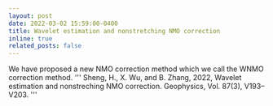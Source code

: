 ```yaml
---
layout: post
date: 2022-03-02 15:59:00-0400
title: Wavelet estimation and nonstretching NMO correction
inline: true
related_posts: false
---
```


We have proposed a new NMO correction method which we call the WNMO correction method.
'''
Sheng, H., X. Wu, and B. Zhang, 2022, Wavelet estimation and nonstreching NMO correction. Geophysics, Vol. 87(3), V193–V203.
'''